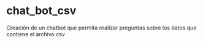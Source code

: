 # chat_bot_csv
Creación de un chatbot que permita realizar preguntas sobre los datos que contiene el archivo csv 

